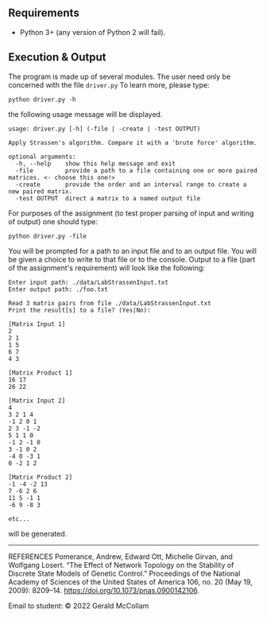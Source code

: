 
## Requirements

  * Python 3+ (any version of Python 2 will fail).

## Execution & Output

The program is made up of several modules. The user need only be concerned with the file `driver.py` To learn more, please type: 

```
python driver.py -h
```

the following usage message will be displayed.

```
usage: driver.py [-h] (-file | -create | -test OUTPUT)

Apply Strassen's algorithm. Compare it with a 'brute force' algorithm.

optional arguments:
  -h, --help    show this help message and exit
  -file         provide a path to a file containing one or more paired matrices. <- choose this one!>
  -create       provide the order and an interval range to create a new paired matrix.
  -test OUTPUT  direct a matrix to a named output file
```

For purposes of the assignment (to test proper parsing of input and writing of output) one should type:

```
python driver.py -file
```

You will be prompted for a path to an input file and to an output file. You will be given a choice to write to that file or to the console. Output to a file (part of the assignment's requirement) will look like the following:

```
Enter input path: ./data/LabStrassenInput.txt
Enter output path: ./foo.txt

Read 3 matrix pairs from file ./data/LabStrassenInput.txt
Print the result[s] to a file? (Yes|No):

[Matrix Input 1]
2
2 1
1 5
6 7
4 3

[Matrix Product 1]
16 17
26 22

[Matrix Input 2]
4
3 2 1 4
-1 2 0 1
2 3 -1 -2
5 1 1 0
-1 2 -1 0
3 -1 0 2
-4 0 -3 1
0 -2 1 2

[Matrix Product 2]
-1 -4 -2 13
7 -6 2 6
11 5 -1 1
-6 9 -8 3

etc...
```

will be generated.

---

REFERENCES
Pomerance, Andrew, Edward Ott, Michelle Girvan, and Wolfgang Losert. “The Effect of Network Topology on the Stability of Discrete State Models of Genetic Control.” Proceedings of the National Academy of Sciences of the United States of America 106, no. 20 (May 19, 2009): 8209–14. https://doi.org/10.1073/pnas.0900142106.


 Email to student: 
© 2022 Gerald McCollam